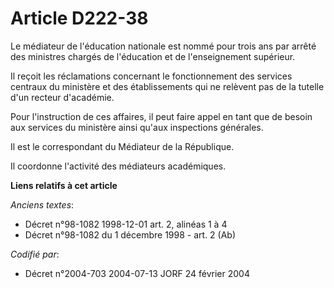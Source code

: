# Article D222-38

Le médiateur de l'éducation nationale est nommé pour trois ans par arrêté des ministres chargés de l'éducation et de
l'enseignement supérieur.

Il reçoit les réclamations concernant le fonctionnement des services centraux du ministère et des établissements qui ne
relèvent pas de la tutelle d'un recteur d'académie.

Pour l'instruction de ces affaires, il peut faire appel en tant que de besoin aux services du ministère ainsi qu'aux
inspections générales.

Il est le correspondant du Médiateur de la République.

Il coordonne l'activité des médiateurs académiques.

**Liens relatifs à cet article**

_Anciens textes_:

  - Décret n°98-1082 1998-12-01 art. 2, alinéas 1 à 4
  - Décret n°98-1082 du 1 décembre 1998 - art. 2 (Ab)

_Codifié par_:

  - Décret n°2004-703 2004-07-13 JORF 24 février 2004
